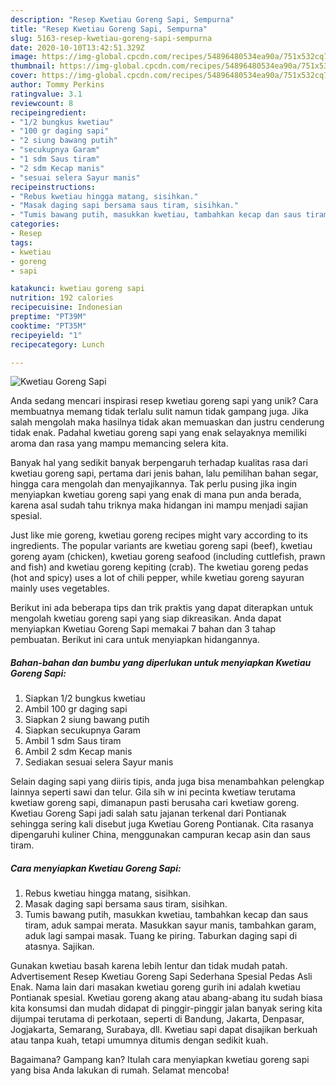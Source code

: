 ```yaml
---
description: "Resep Kwetiau Goreng Sapi, Sempurna"
title: "Resep Kwetiau Goreng Sapi, Sempurna"
slug: 5163-resep-kwetiau-goreng-sapi-sempurna
date: 2020-10-10T13:42:51.329Z
image: https://img-global.cpcdn.com/recipes/54896480534ea90a/751x532cq70/kwetiau-goreng-sapi-foto-resep-utama.jpg
thumbnail: https://img-global.cpcdn.com/recipes/54896480534ea90a/751x532cq70/kwetiau-goreng-sapi-foto-resep-utama.jpg
cover: https://img-global.cpcdn.com/recipes/54896480534ea90a/751x532cq70/kwetiau-goreng-sapi-foto-resep-utama.jpg
author: Tommy Perkins
ratingvalue: 3.1
reviewcount: 8
recipeingredient:
- "1/2 bungkus kwetiau"
- "100 gr daging sapi"
- "2 siung bawang putih"
- "secukupnya Garam"
- "1 sdm Saus tiram"
- "2 sdm Kecap manis"
- "sesuai selera Sayur manis"
recipeinstructions:
- "Rebus kwetiau hingga matang, sisihkan."
- "Masak daging sapi bersama saus tiram, sisihkan."
- "Tumis bawang putih, masukkan kwetiau, tambahkan kecap dan saus tiram, aduk sampai merata. Masukkan sayur manis, tambahkan garam, aduk lagi sampai masak. Tuang ke piring. Taburkan daging sapi di atasnya. Sajikan."
categories:
- Resep
tags:
- kwetiau
- goreng
- sapi

katakunci: kwetiau goreng sapi 
nutrition: 192 calories
recipecuisine: Indonesian
preptime: "PT39M"
cooktime: "PT35M"
recipeyield: "1"
recipecategory: Lunch

---
```



![Kwetiau Goreng Sapi](https://img-global.cpcdn.com/recipes/54896480534ea90a/751x532cq70/kwetiau-goreng-sapi-foto-resep-utama.jpg)

Anda sedang mencari inspirasi resep kwetiau goreng sapi yang unik? Cara membuatnya memang tidak terlalu sulit namun tidak gampang juga. Jika salah mengolah maka hasilnya tidak akan memuaskan dan justru cenderung tidak enak. Padahal kwetiau goreng sapi yang enak selayaknya memiliki aroma dan rasa yang mampu memancing selera kita.

Banyak hal yang sedikit banyak berpengaruh terhadap kualitas rasa dari kwetiau goreng sapi, pertama dari jenis bahan, lalu pemilihan bahan segar, hingga cara mengolah dan menyajikannya. Tak perlu pusing jika ingin menyiapkan kwetiau goreng sapi yang enak di mana pun anda berada, karena asal sudah tahu triknya maka hidangan ini mampu menjadi sajian spesial.

Just like mie goreng, kwetiau goreng recipes might vary according to its ingredients. The popular variants are kwetiau goreng sapi (beef), kwetiau goreng ayam (chicken), kwetiau goreng seafood (including cuttlefish, prawn and fish) and kwetiau goreng kepiting (crab). The kwetiau goreng pedas (hot and spicy) uses a lot of chili pepper, while kwetiau goreng sayuran mainly uses vegetables.


Berikut ini ada beberapa tips dan trik praktis yang dapat diterapkan untuk mengolah kwetiau goreng sapi yang siap dikreasikan. Anda dapat menyiapkan Kwetiau Goreng Sapi memakai 7 bahan dan 3 tahap pembuatan. Berikut ini cara untuk menyiapkan hidangannya.

<!--inarticleads1-->

##### Bahan-bahan dan bumbu yang diperlukan untuk menyiapkan Kwetiau Goreng Sapi:

1. Siapkan 1/2 bungkus kwetiau
1. Ambil 100 gr daging sapi
1. Siapkan 2 siung bawang putih
1. Siapkan secukupnya Garam
1. Ambil 1 sdm Saus tiram
1. Ambil 2 sdm Kecap manis
1. Sediakan sesuai selera Sayur manis


Selain daging sapi yang diiris tipis, anda juga bisa menambahkan pelengkap lainnya seperti sawi dan telur. Gila sih w ini pecinta kwetiaw terutama kwetiaw goreng sapi, dimanapun pasti berusaha cari kwetiaw goreng. Kwetiau Goreng Sapi jadi salah satu jajanan terkenal dari Pontianak sehingga sering kali disebut juga Kwetiau Goreng Pontianak. Cita rasanya dipengaruhi kuliner China, menggunakan campuran kecap asin dan saus tiram. 

<!--inarticleads2-->

##### Cara menyiapkan Kwetiau Goreng Sapi:

1. Rebus kwetiau hingga matang, sisihkan.
1. Masak daging sapi bersama saus tiram, sisihkan.
1. Tumis bawang putih, masukkan kwetiau, tambahkan kecap dan saus tiram, aduk sampai merata. Masukkan sayur manis, tambahkan garam, aduk lagi sampai masak. Tuang ke piring. Taburkan daging sapi di atasnya. Sajikan.


Gunakan kwetiau basah karena lebih lentur dan tidak mudah patah. Advertisement Resep Kwetiau Goreng Sapi Sederhana Spesial Pedas Asli Enak. Nama lain dari masakan kwetiau goreng gurih ini adalah kwetiau Pontianak spesial. Kwetiau goreng akang atau abang-abang itu sudah biasa kita konsumsi dan mudah didapat di pinggir-pinggir jalan banyak sering kita dijumpai terutama di perkotaan, seperti di Bandung, Jakarta, Denpasar, Jogjakarta, Semarang, Surabaya, dll. Kwetiau sapi dapat disajikan berkuah atau tanpa kuah, tetapi umumnya ditumis dengan sedikit kuah. 

Bagaimana? Gampang kan? Itulah cara menyiapkan kwetiau goreng sapi yang bisa Anda lakukan di rumah. Selamat mencoba!
